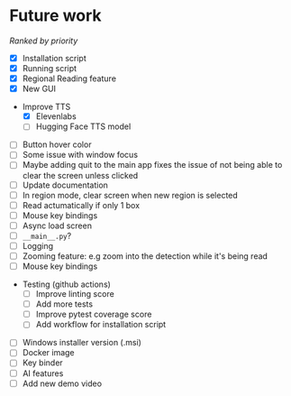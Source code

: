 # Future work
*Ranked by priority*
- [x] Installation script
- [x] Running script
- [x] Regional Reading feature
- [x] New GUI 
- Improve TTS
  - [x] Elevenlabs
  - [ ] Hugging Face TTS model
- [ ] Button hover color 
- [ ] Some issue with window focus
- [ ] Maybe adding quit to the main app fixes the issue of not being able to clear the screen unless clicked
- [ ] Update documentation
- [ ] In region mode, clear screen when new region is selected
- [ ] Read actumatically if  only 1 box
- [ ] Mouse key bindings
- [ ] Async load screen
- [ ] `__main__.py`?
- [ ] Logging
- [ ] Zooming feature: e.g zoom into the detection while it's being read
- [ ] Mouse key bindings
- Testing (github actions)
  - [ ] Improve linting score
  - [ ] Add more tests
  - [ ] Improve pytest coverage score
  - [ ] Add workflow for installation script
- [ ] Windows installer version (.msi)
- [ ] Docker image
- [ ] Key binder
- [ ] AI features
- [ ] Add new demo video
